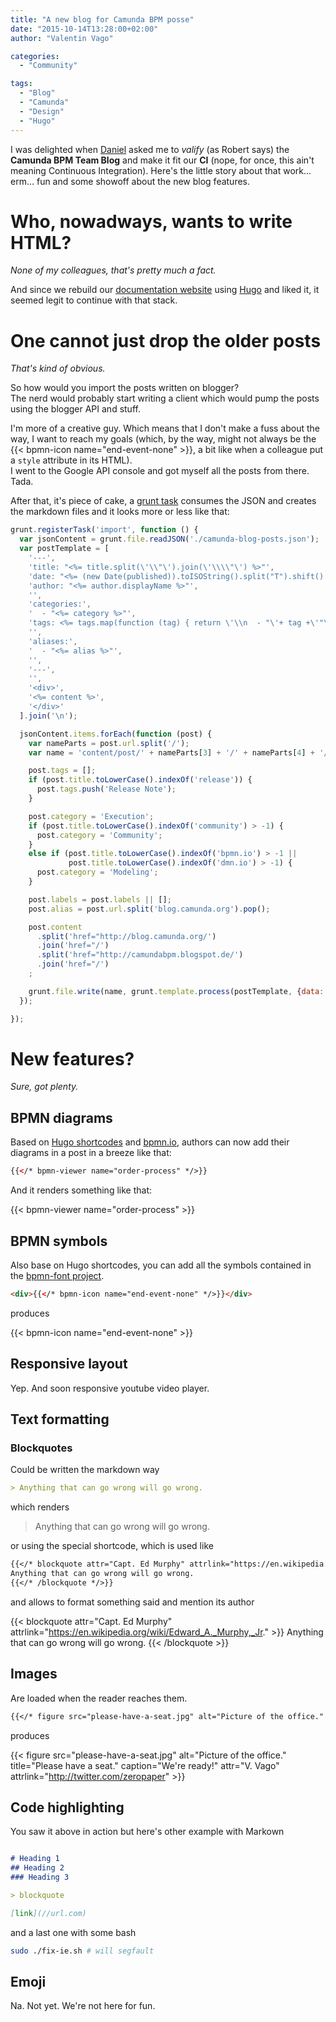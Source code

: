 ```yaml
---
title: "A new blog for Camunda BPM posse"
date: "2015-10-14T13:28:00+02:00"
author: "Valentin Vago"

categories:
  - "Community"

tags:
  - "Blog"
  - "Camunda"
  - "Design"
  - "Hugo"
---
```


I was delighted when [Daniel](//twitter.com/meyerdan) asked me to *valify* (as Robert says) the **Camunda BPM Team Blog**
and make it fit our **CI** (nope, for once, this ain't meaning Continuous Integration). Here's the little story about that work… erm… fun and some showoff about the new blog features.
<!--more-->

# Who, nowadways, wants to write HTML?

*None of my colleagues, that's pretty much a fact.*

And since we rebuild our [documentation website](//docs.camunda.org/latest) using [Hugo](//gohugo.io)
and liked it, it seemed legit to continue with that stack.

# One cannot just drop the older posts

*That's kind of obvious.*

So how would you import the posts written on blogger?  
The nerd would probably start writing a client which would pump the posts using the blogger API and stuff.

I'm more of a creative guy. Which means that I don't make a fuss about the way,
I want to reach my goals (which, by the way, might not always be the {{< bpmn-icon name="end-event-none" >}},
a bit like when a colleague put a `style` attribute in its HTML).  
I went to the Google API console and got myself all the posts from there. Tada.

After that, it's piece of cake, a [grunt task](//gruntjs.com/api/grunt.task) consumes the JSON and
creates the markdown files and it looks more or less like that:

```js
grunt.registerTask('import', function () {
  var jsonContent = grunt.file.readJSON('./camunda-blog-posts.json');
  var postTemplate = [
    '---',
    'title: "<%= title.split(\'\\"\').join(\'\\\\"\') %>"',
    'date: "<%= (new Date(published)).toISOString().split("T").shift() %>"',
    'author: "<%= author.displayName %>"',
    '',
    'categories:',
    '  - "<%= category %>"',
    'tags: <%= tags.map(function (tag) { return \'\\n  - "\'+ tag +\'"\'; }).join(\'\') %>',
    '',
    'aliases:',
    '  - "<%= alias %>"',
    '',
    '---',
    '',
    '<div>',
    '<%= content %>',
    '</div>'
  ].join('\n');

  jsonContent.items.forEach(function (post) {
    var nameParts = post.url.split('/');
    var name = 'content/post/' + nameParts[3] + '/' + nameParts[4] + '/' + nameParts[5].split('.html')[0] + '.md';

    post.tags = [];
    if (post.title.toLowerCase().indexOf('release')) {
      post.tags.push('Release Note');
    }

    post.category = 'Execution';
    if (post.title.toLowerCase().indexOf('community') > -1) {
      post.category = 'Community';
    }
    else if (post.title.toLowerCase().indexOf('bpmn.io') > -1 ||
             post.title.toLowerCase().indexOf('dmn.io') > -1) {
      post.category = 'Modeling';
    }

    post.labels = post.labels || [];
    post.alias = post.url.split('blog.camunda.org').pop();

    post.content
      .split('href="http://blog.camunda.org/')
      .join('href="/')
      .split('href="http://camundabpm.blogspot.de/')
      .join('href="/')
    ;

    grunt.file.write(name, grunt.template.process(postTemplate, {data: post}));
  });

});
```

# New features?

*Sure, got plenty.*

## BPMN diagrams

Based on [Hugo shortcodes](http://gohugo.io) and [bpmn.io](http://bpmn.io), authors can now add their diagrams in a post in a breeze like that:

```html
{{</* bpmn-viewer name="order-process" */>}}
```

And it renders something like that:

{{< bpmn-viewer name="order-process" >}}



## BPMN symbols

Also base on Hugo shortcodes, you can add all the symbols contained in the [bpmn-font project](//github.com/bpmn-io/bpmn-font).

```html
<div>{{</* bpmn-icon name="end-event-none" */>}}</div>
```
produces

<div>{{< bpmn-icon name="end-event-none" >}}</div>

## Responsive layout

Yep. And soon responsive youtube video player.

## Text formatting

### Blockquotes

Could be written the markdown way

```md
> Anything that can go wrong will go wrong.
```

which renders

> Anything that can go wrong will go wrong.

or using the special shortcode, which is used like

```md
{{</* blockquote attr="Capt. Ed Murphy" attrlink="https://en.wikipedia.org/wiki/Edward_A._Murphy,_Jr." */>}}
Anything that can go wrong will go wrong.
{{</* /blockquote */>}}
```

and allows to format something said and mention its author

{{< blockquote attr="Capt. Ed Murphy" attrlink="https://en.wikipedia.org/wiki/Edward_A._Murphy,_Jr." >}}
Anything that can go wrong will go wrong.
{{< /blockquote >}}

## Images

Are loaded when the reader reaches them.

```md
{{</* figure src="please-have-a-seat.jpg" alt="Picture of the office." title="Please have a seat." caption="We're ready!" attr="V. Vago" attrlink="http://twitter.com/zeropaper" */>}}
```
produces

{{< figure src="please-have-a-seat.jpg" alt="Picture of the office." title="Please have a seat." caption="We're ready!" attr="V. Vago" attrlink="http://twitter.com/zeropaper" >}}


## Code highlighting

You saw it above in action but here's other example with Markown

```md

# Heading 1
## Heading 2
### Heading 3

> blockquote

[link](//url.com)

```
and a last one with some bash

```sh
sudo ./fix-ie.sh # will segfault
```

## Emoji

Na. Not yet. We're not here for fun.

